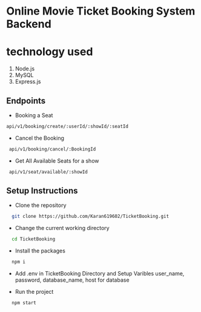 # Online Movie Ticket Booking System Backend

# technology used

1. Node.js
2. MySQL
3. Express.js

## Endpoints

- Booking a Seat
 ```bash
 api/v1/booking/create/:userId/:showId/:seatId
 ``` 
 
- Cancel the Booking

```bash
 api/v1/booking/cancel/:BookingId
 ``` 

- Get All Available Seats for a show

```bash
 api/v1/seat/available/:showId
 ``` 


## Setup Instructions

- Clone the repository

```bash
  git clone https://github.com/Karan619602/TicketBooking.git
```

- Change the current working directory

```bash
  cd TicketBooking
```


- Install the packages

```bash
  npm i 
```

- Add .env in TicketBooking Directory and Setup Varibles user_name, password, database_name, host for database

- Run the project

```bash
  npm start
```